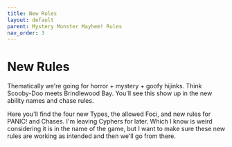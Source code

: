 ```yaml
---
title: New Rules
layout: default
parent: Mystery Monster Mayhem! Rules
nav_order: 3
---
```

# New Rules
Thematically we're going for horror + mystery + goofy hijinks. Think Scooby-Doo meets Brindlewood Bay. You'll see this show up in the new ability names and chase rules.

Here you'll find the four new Types, the allowed Foci, and new rules for PANIC! and Chases. I'm leaving Cyphers for later. Which I know is weird considering it is in the name of the game, but I want to make sure these new rules are working as intended and then we'll go from there.
